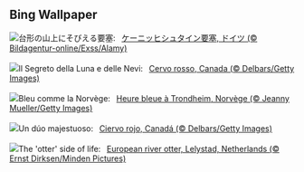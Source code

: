 ## Bing Wallpaper
![](https://www.bing.com/th?id=OHR.FestungKonigsteinElbsandsteingebirge_JA-JP4771104579_UHD.jpg&w=1000)台形の山上にそびえる要塞:&nbsp;&ensp;[ケーニッヒシュタイン要塞, ドイツ (© Bildagentur-online/Exss/Alamy)](https://www.bing.com/th?id=OHR.FestungKonigsteinElbsandsteingebirge_JA-JP4771104579_UHD.jpg)
<br><br/>
![](https://www.bing.com/th?id=OHR.CanadaDeer_IT-IT6705566058_UHD.jpg&w=1000)Il Segreto della Luna e delle Nevi:&nbsp;&ensp;[Cervo rosso, Canada (© Delbars/Getty Images)](https://www.bing.com/th?id=OHR.CanadaDeer_IT-IT6705566058_UHD.jpg)
<br><br/>
![](https://www.bing.com/th?id=OHR.BlueNorway_FR-FR6545553571_UHD.jpg&w=1000)Bleu comme la Norvège:&nbsp;&ensp;[Heure bleue à Trondheim, Norvège (© Jeanny Mueller/Getty Images)](https://www.bing.com/th?id=OHR.BlueNorway_FR-FR6545553571_UHD.jpg)
<br><br/>
![](https://www.bing.com/th?id=OHR.CanadaDeer_ES-ES0627757323_UHD.jpg&w=1000)Un dúo majestuoso:&nbsp;&ensp;[Ciervo rojo, Canadá (© Delbars/Getty Images)](https://www.bing.com/th?id=OHR.CanadaDeer_ES-ES0627757323_UHD.jpg)
<br><br/>
![](https://www.bing.com/th?id=OHR.IceHoleOtter_EN-GB7580568123_UHD.jpg&w=1000)The 'otter' side of life:&nbsp;&ensp;[European river otter, Lelystad, Netherlands (© Ernst Dirksen/Minden Pictures)](https://www.bing.com/th?id=OHR.IceHoleOtter_EN-GB7580568123_UHD.jpg)
<br><br/>
